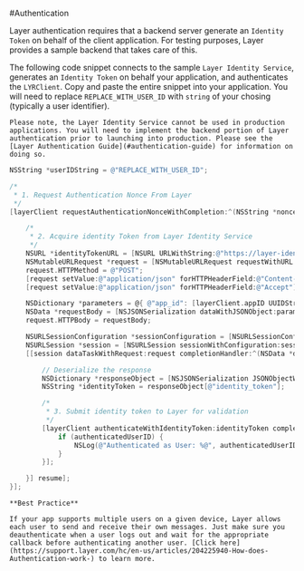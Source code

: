 #Authentication

Layer authentication requires that a backend server generate an `Identity Token` on behalf of the client application. For testing purposes, Layer provides a sample backend that takes care of this. 

The following code snippet connects to the sample `Layer Identity Service`,  generates an `Identity Token` on behalf your application, and authenticates the `LYRClient`. Copy and paste the entire snippet into your application. You will need to replace `REPLACE_WITH_USER_ID` with `string` of your chosing (typically a user identifier).

```emphasis
Please note, the Layer Identity Service cannot be used in production applications. You will need to implement the backend portion of Layer authentication prior to launching into production. Please see the [Layer Authentication Guide](#authentication-guide) for information on doing so.
```

```objective-c
NSString *userIDString = @"REPLACE_WITH_USER_ID";

/*
 * 1. Request Authentication Nonce From Layer
 */
[layerClient requestAuthenticationNonceWithCompletion:^(NSString *nonce, NSError *error) {

    /*
     * 2. Acquire identity Token from Layer Identity Service
     */
    NSURL *identityTokenURL = [NSURL URLWithString:@"https://layer-identity-provider.herokuapp.com/identity_tokens"];
    NSMutableURLRequest *request = [NSMutableURLRequest requestWithURL:identityTokenURL];
    request.HTTPMethod = @"POST";
    [request setValue:@"application/json" forHTTPHeaderField:@"Content-Type"];
    [request setValue:@"application/json" forHTTPHeaderField:@"Accept"];

    NSDictionary *parameters = @{ @"app_id": [layerClient.appID UUIDString], @"user_id": userIDString, @"nonce": nonce };
    NSData *requestBody = [NSJSONSerialization dataWithJSONObject:parameters options:0 error:nil];
    request.HTTPBody = requestBody;

    NSURLSessionConfiguration *sessionConfiguration = [NSURLSessionConfiguration ephemeralSessionConfiguration];
    NSURLSession *session = [NSURLSession sessionWithConfiguration:sessionConfiguration];
    [[session dataTaskWithRequest:request completionHandler:^(NSData *data, NSURLResponse *response, NSError *error) {

        // Deserialize the response
        NSDictionary *responseObject = [NSJSONSerialization JSONObjectWithData:data options:0 error:nil];
        NSString *identityToken = responseObject[@"identity_token"];

        /*
         * 3. Submit identity token to Layer for validation
         */
        [layerClient authenticateWithIdentityToken:identityToken completion:^(NSString *authenticatedUserID, NSError *error) {
            if (authenticatedUserID) {
                NSLog(@"Authenticated as User: %@", authenticatedUserID);
            }
        }];

    }] resume];
}];
```

```emphasis
**Best Practice**

If your app supports multiple users on a given device, Layer allows each user to send and receive their own messages. Just make sure you deauthenticate when a user logs out and wait for the appropriate callback before authenticating another user. [Click here](https://support.layer.com/hc/en-us/articles/204225940-How-does-Authentication-work-) to learn more.
```

